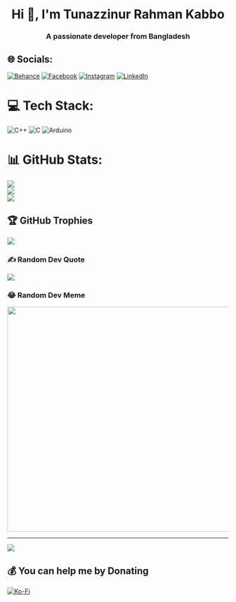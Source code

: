 <h1 align="center">Hi 👋, I'm Tunazzinur Rahman Kabbo</h1>
<h3 align="center">A passionate developer from Bangladesh</h3>

## 🌐 Socials:
[![Behance](https://img.shields.io/badge/Behance-1769ff?logo=behance&logoColor=white)](https://behance.net/tunazzikabbo) [![Facebook](https://img.shields.io/badge/Facebook-%231877F2.svg?logo=Facebook&logoColor=white)](https://facebook.com/kabbouwu) [![Instagram](https://img.shields.io/badge/Instagram-%23E4405F.svg?logo=Instagram&logoColor=white)](https://instagram.com/kabbo.jpg) [![LinkedIn](https://img.shields.io/badge/LinkedIn-%230077B5.svg?logo=linkedin&logoColor=white)](https://linkedin.com/in/kabbo45) 

# 💻 Tech Stack:
![C++](https://img.shields.io/badge/c++-%2300599C.svg?style=flat-square&logo=c%2B%2B&logoColor=white) ![C](https://img.shields.io/badge/c-%2300599C.svg?style=flat-square&logo=c&logoColor=white) ![Arduino](https://img.shields.io/badge/-Arduino-00979D?style=flat-square&logo=Arduino&logoColor=white)
# 📊 GitHub Stats:
![](https://github-readme-stats.vercel.app/api?username=Kabbo45&theme=dark&hide_border=false&include_all_commits=true&count_private=false)<br/>
![](https://github-readme-streak-stats.herokuapp.com/?user=Kabbo45&theme=dark&hide_border=false)<br/>
![](https://github-readme-stats.vercel.app/api/top-langs/?username=Kabbo45&theme=dark&hide_border=false&include_all_commits=true&count_private=false&layout=compact)

## 🏆 GitHub Trophies
![](https://github-profile-trophy.vercel.app/?username=Kabbo45&theme=radical&no-frame=false&no-bg=true&margin-w=4)

### ✍️ Random Dev Quote
![](https://quotes-github-readme.vercel.app/api?type=horizontal&theme=dark)

### 😂 Random Dev Meme
<img src="https://random-memer.herokuapp.com/" width="512px"/>

---
[![](https://visitcount.itsvg.in/api?id=Kabbo45&icon=1&color=11)](https://visitcount.itsvg.in)

  ## 💰 You can help me by Donating
  [![Ko-Fi](https://img.shields.io/badge/Ko--fi-F16061?style=for-the-badge&logo=ko-fi&logoColor=white)](https://ko-fi.com/kabbo) 

  <!-- Proudly created with GPRM ( https://gprm.itsvg.in ) -->
  

